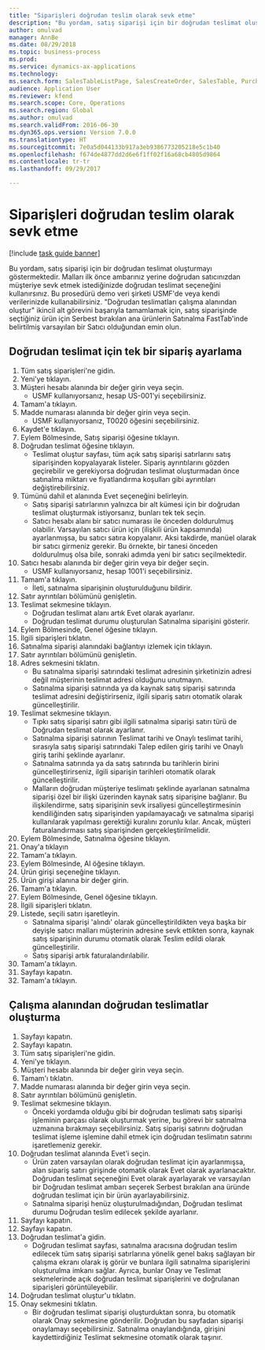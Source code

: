 ```yaml
--- 
title: "Siparişleri doğrudan teslim olarak sevk etme"
description: "Bu yordam, satış siparişi için bir doğrudan teslimat oluşturmayı göstermektedir."
author: omulvad
manager: AnnBe
ms.date: 08/29/2018
ms.topic: business-process
ms.prod: 
ms.service: dynamics-ax-applications
ms.technology: 
ms.search.form: SalesTableListPage, SalesCreateOrder, SalesTable, PurchCreateFromSalesOrder, VendAccountItemLookup, SalesTableReferences, PurchTable, PurchEditLines, PurchTableReferences, MCRDropShipWorkbench
audience: Application User
ms.reviewer: kfend
ms.search.scope: Core, Operations
ms.search.region: Global
ms.author: omulvad
ms.search.validFrom: 2016-06-30
ms.dyn365.ops.version: Version 7.0.0
ms.translationtype: HT
ms.sourcegitcommit: 7e0a5d044133b917a3eb9386773205218e5c1b40
ms.openlocfilehash: f674de4877dd2d6e6f1ff02f16a68cb4805d9864
ms.contentlocale: tr-tr
ms.lasthandoff: 09/29/2017

---
```

# <a name="ship-orders-as-direct-deliveries"></a>Siparişleri doğrudan teslim olarak sevk etme

[!include [task guide banner](../../includes/task-guide-banner.md)]

Bu yordam, satış siparişi için bir doğrudan teslimat oluşturmayı göstermektedir. Malları ilk önce ambarınız yerine doğrudan satıcınızdan müşteriye sevk etmek istediğinizde doğrudan teslimat seçeneğini kullanırsınız. Bu prosedürü demo veri şirketi USMF'de veya kendi verilerinizde kullanabilirsiniz. "Doğrudan teslimatları çalışma alanından oluştur" ikincil alt görevini başarıyla tamamlamak için, satış siparişinde seçtiğiniz ürün için Serbest bırakılan ana ürünlerin Satınalma FastTab'inde belirtilmiş varsayılan bir Satıcı olduğundan emin olun.


## <a name="set-an-individual-order-for-direct-delivery"></a>Doğrudan teslimat için tek bir sipariş ayarlama
1. Tüm satış siparişleri'ne gidin.
2. Yeni'ye tıklayın.
3. Müşteri hesabı alanında bir değer girin veya seçin.
    * USMF kullanıyorsanız, hesap US-001'yi seçebilirsiniz.  
4. Tamam'a tıklayın.
5. Madde numarası alanında bir değer girin veya seçin.
    * USMF kullanıyorsanız, T0020 öğesini seçebilirsiniz.  
6. Kaydet'e tıklayın.
7. Eylem Bölmesinde, Satış siparişi öğesine tıklayın.
8. Doğrudan teslimat öğesine tıklayın.
    * Teslimat oluştur sayfası, tüm açık satış siparişi satırlarını satış siparişinden kopyalayarak listeler. Sipariş ayrıntılarını gözden geçirebilir ve gerekiyorsa doğrudan teslimat oluşturmadan önce satınalma miktarı ve fiyatlandırma koşulları gibi ayrıntıları değiştirebilirsiniz.  
9. Tümünü dahil et alanında Evet seçeneğini belirleyin.
    * Satış siparişi satırlarının yalnızca bir alt kümesi için bir doğrudan teslimat oluşturmak istiyorsanız, bunları tek tek seçin.  
    * Satıcı hesabı alanı bir satıcı numarası ile önceden doldurulmuş olabilir. Varsayılan satıcı ürün için (ilişkili ürün kapsamında) ayarlanmışsa, bu satıcı satıra kopyalanır. Aksi takdirde, manüel olarak bir satıcı girmeniz gerekir. Bu örnekte, bir tanesi önceden doldurulmuş olsa bile, sonraki adımda yeni bir satıcı seçilmektedir.   
10. Satıcı hesabı alanında bir değer girin veya bir değer seçin.
    * USMF kullanıyorsanız, hesap 1001'i seçebilirsiniz.  
11. Tamam'a tıklayın.
    * İleti, satınalma siparişinin oluşturulduğunu bildirir.   
12. Satır ayrıntıları bölümünü genişletin.
13. Teslimat sekmesine tıklayın.
    * Doğrudan teslimat alanı artık Evet olarak ayarlanır.  
    * Doğrudan teslimat durumu oluşturulan Satınalma siparişini gösterir.   
14. Eylem Bölmesinde, Genel öğesine tıklayın.
15. İlgili siparişleri tıklatın.
16. Satınalma siparişi alanındaki bağlantıyı izlemek için tıklayın.
17. Satır ayrıntıları bölümünü genişletin.
18. Adres sekmesini tıklatın.
    * Bu satınalma siparişi satırındaki teslimat adresinin şirketinizin adresi değil müşterinin teslimat adresi olduğunu unutmayın.  
    * Satınalma siparişi satırında ya da kaynak satış siparişi satırında teslimat adresini değiştirirseniz, ilgili sipariş satırı otomatik olarak güncelleştirilir.  
19. Teslimat sekmesine tıklayın.
    * Tıpkı satış siparişi satırı gibi ilgili satınalma siparişi satırı türü de Doğrudan teslimat olarak ayarlanır.  
    * Satınalma siparişi satırının Teslimat tarihi ve Onaylı teslimat tarihi, sırasıyla satış siparişi satırındaki Talep edilen giriş tarihi ve Onaylı giriş tarihi şeklinde ayarlanır.   
    * Satınalma satırında ya da satış satırında bu tarihlerin birini güncelleştirirseniz, ilgili siparişin tarihleri otomatik olarak güncelleştirilir.     
    * Malların doğrudan müşteriye teslimatı şeklinde ayarlanan satınalma siparişi özel bir ilişki üzerinden kaynak satış siparişine bağlanır. Bu ilişkilendirme, satış siparişinin sevk irsaliyesi güncelleştirmesinin kendiliğinden satış siparişinden yapılamayacağı ve satınalma siparişi kullanılarak yapılması gerektiği kuralını zorunlu kılar. Ancak, müşteri faturalandırması satış siparişinden gerçekleştirilmelidir.  
20. Eylem Bölmesinde, Satınalma öğesine tıklayın.
21. Onay'a tıklayın
22. Tamam'a tıklayın.
23. Eylem Bölmesinde, Al öğesine tıklayın.
24. Ürün girişi seçeneğine tıklayın.
25. Ürün girişi alanına bir değer girin.
26. Tamam'a tıklayın.
27. Eylem Bölmesinde, Genel öğesine tıklayın.
28. İlgili siparişleri tıklatın.
29. Listede, seçili satırı işaretleyin.
    * Satınalma siparişi 'alındı' olarak güncelleştirildikten veya başka bir deyişle satıcı malları müşterinin adresine sevk ettikten sonra, kaynak satış siparişinin durumu otomatik olarak Teslim edildi olarak güncelleştirilir.  
    * Satış siparişi artık faturalandırılabilir.    
30. Tamam'a tıklayın.
31. Sayfayı kapatın.
32. Tamam'a tıklayın.

## <a name="create-direct-deliveries-from-the-workbench"></a>Çalışma alanından doğrudan teslimatlar oluşturma
1. Sayfayı kapatın.
2. Sayfayı kapatın.
3. Tüm satış siparişleri'ne gidin.
4. Yeni'ye tıklayın.
5. Müşteri hesabı alanında bir değer girin veya seçin.
6. Tamam'ı tıklatın.
7. Madde numarası alanında bir değer girin veya seçin.
8. Satır ayrıntıları bölümünü genişletin.
9. Teslimat sekmesine tıklayın.
    * Önceki yordamda olduğu gibi bir doğrudan teslimatı satış siparişi işleminin parçası olarak oluşturmak yerine, bu görevi bir satınalma uzmanına bırakmayı seçebilirsiniz. Satış siparişi satırını doğrudan teslimat işleme işlemine dahil etmek için doğrudan teslimatın satırını işaretlemeniz gerekir.  
10. Doğrudan teslimat alanında Evet'i seçin.
    *   Ürün zaten varsayılan olarak doğrudan teslimat için ayarlanmışsa, alan sipariş satırı girişinde otomatik olarak Evet olarak ayarlanacaktır. Doğrudan teslimat seçeneğini Evet olarak ayarlayarak ve varsayılan bir Doğrudan teslimat ambarı seçerek Serbest bırakılan ana üründe doğrudan teslimat için bir ürün ayarlayabilirsiniz.  
    * Satınalma siparişi henüz oluşturulmadığından, Doğrudan teslimat durumu Doğrudan teslim edilecek şekilde ayarlanır.   
11. Sayfayı kapatın.
12. Sayfayı kapatın.
13. Doğrudan teslimat'a gidin.
    * Doğrudan teslimat sayfası, satınalma aracısına doğrudan teslim edilecek tüm satış siparişi satırlarına yönelik genel bakış sağlayan bir çalışma ekranı olarak iş görür ve bunlara ilgili satınalma siparişlerini oluşturulma imkanı sağlar. Ayrıca, bunlar Onay ve Teslimat sekmelerinde açık doğrudan teslimat siparişlerini ve doğrulanan siparişleri görüntüleyebilir.   
14. Doğrudan teslimat oluştur'u tıklatın.
15. Onay sekmesini tıklatın.
    * Bir doğrudan teslimat siparişi oluşturduktan sonra, bu otomatik olarak Onay sekmesine gönderilir. Doğrudan bu sayfadan siparişi onaylamayı seçebilirsiniz. Satınalma onaylandığında, girişini kaydettirdiğiniz Teslimat sekmesine otomatik olarak taşınır.  


